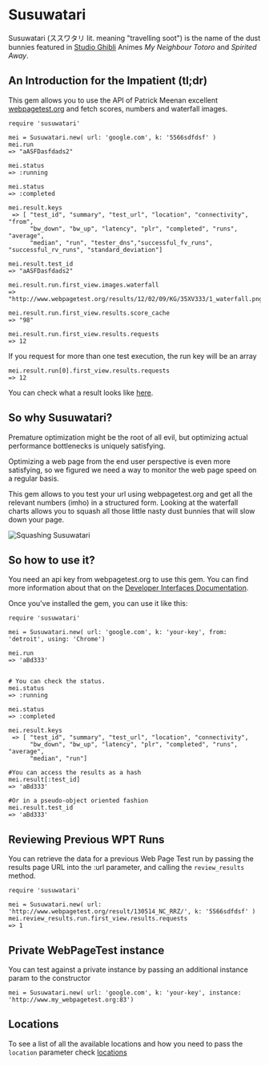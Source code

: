 Susuwatari
===

Susuwatari (ススワタリ lit. meaning "travelling soot") is the name of the dust bunnies featured in [Studio Ghibli](http://en.wikipedia.org/wiki/Studio_Ghibli) Animes _My Neighbour Totoro_ and _Spirited Away_.


An Introduction for the Impatient (tl;dr)
---

This gem allows you to use the API of Patrick Meenan excellent [webpagetest.org](http://www.webpagetest.org) and fetch scores, numbers and waterfall images.

    require 'susuwatari'

    mei = Susuwatari.new( url: 'google.com', k: '5566sdfdsf' )
    mei.run
    => "aASFDasfdads2"

    mei.status
    => :running

    mei.status
    => :completed

    mei.result.keys
     => [ "test_id", "summary", "test_url", "location", "connectivity", "from",
          "bw_down", "bw_up", "latency", "plr", "completed", "runs", "average",
          "median", "run", "tester_dns","successful_fv_runs", "successful_rv_runs", "standard_deviation"]

    mei.result.test_id
    => "aASFDasfdads2"

    mei.result.run.first_view.images.waterfall
    => "http://www.webpagetest.org/results/12/02/09/KG/35XV333/1_waterfall.png"

    mei.result.run.first_view.results.score_cache
    => "98"

    mei.result.run.first_view.results.requests
    => 12

If you request for more than one test execution, the run key will be an array

    mei.result.run[0].first_view.results.requests
    => 12


You can check what a result looks like [here](https://sites.google.com/a/webpagetest.org/docs/advanced-features/webpagetest-restful-apis#TOC-Getting-test-results).

So why Susuwatari?
---

Premature optimization might be the root of all evil, but optimizing actual performance bottlenecks is uniquely satisfying.

Optimizing a web page from the end user perspective is even more satisfying, so we figured we need a way to monitor the web page speed on a regular basis.

This gem allows to you test your url using webpagetest.org and get all the relevant numbers (imho) in a structured form. Looking at the waterfall charts allows you to squash all those little nasty dust bunnies that will slow down your page.

![Squashing Susuwatari](http://dl.dropbox.com/u/3878602/ToShare/lk6r97NoeA1qzgeh8o1_500.gif "Squashing Susuwatari")

So how to use it?
---
You need an api key from webpagetest.org to use this gem. You can find more information about that on the [Developer Interfaces Documentation](https://sites.google.com/a/webpagetest.org/docs/advanced-features).

Once you've installed the gem, you can use it like this:

    require 'susuwatari'

    mei = Susuwatari.new( url: 'google.com', k: 'your-key', from: 'detroit', using: 'Chrome')

    mei.run
    => 'aBd333'


    # You can check the status.
    mei.status
    => :running

    mei.status
    => :completed

    mei.result.keys
     => [ "test_id", "summary", "test_url", "location", "connectivity",
          "bw_down", "bw_up", "latency", "plr", "completed", "runs", "average",
          "median", "run"]

    #You can access the results as a hash
    mei.result[:test_id]
    => 'aBd333'

    #Or in a pseudo-object oriented fashion
    mei.result.test_id
    => 'aBd333'

Reviewing Previous WPT Runs
----
You can retrieve the data for a previous Web Page Test run by passing the
results page URL into the :url parameter, and calling the `review_results`
method.

    require 'susuwatari'

    mei = Susuwatari.new( url: 'http://www.webpagetest.org/result/130514_NC_RRZ/', k: '5566sdfdsf' )
    mei.review_results.run.first_view.results.requests
    => 1

Private WebPageTest instance
----
You can test against a private instance by passing an additional instance param to the constructor

    mei = Susuwatari.new( url: 'google.com', k: 'your-key', instance: 'http://www.my_webpagetest.org:83')


Locations
----
To see a list of all the available locations and how you need to pass
the `location` parameter check [locations](http://www.webpagetest.org/getLocations.php)

